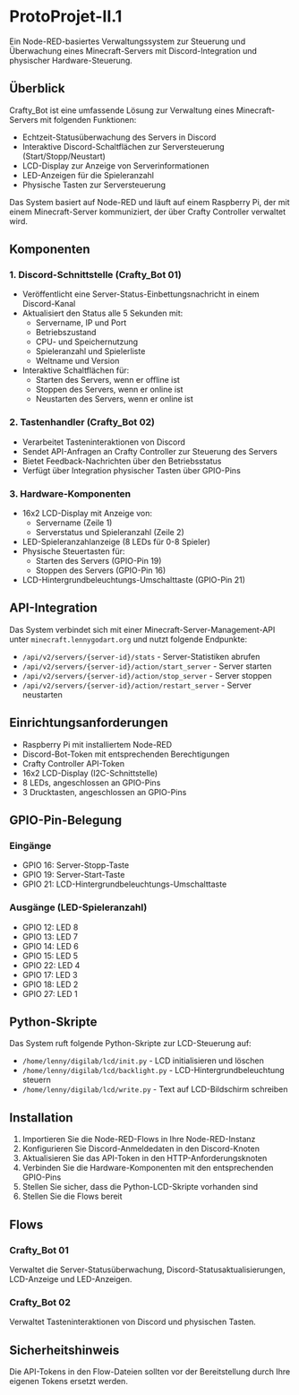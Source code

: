 # ProtoProjet-II.1

Ein Node-RED-basiertes Verwaltungssystem zur Steuerung und Überwachung eines Minecraft-Servers mit Discord-Integration und physischer Hardware-Steuerung.

## Überblick

Crafty_Bot ist eine umfassende Lösung zur Verwaltung eines Minecraft-Servers mit folgenden Funktionen:

- Echtzeit-Statusüberwachung des Servers in Discord
- Interaktive Discord-Schaltflächen zur Serversteuerung (Start/Stopp/Neustart)
- LCD-Display zur Anzeige von Serverinformationen
- LED-Anzeigen für die Spieleranzahl
- Physische Tasten zur Serversteuerung

Das System basiert auf Node-RED und läuft auf einem Raspberry Pi, der mit einem Minecraft-Server kommuniziert, der über Crafty Controller verwaltet wird.

## Komponenten

### 1. Discord-Schnittstelle (Crafty_Bot 01)

- Veröffentlicht eine Server-Status-Einbettungsnachricht in einem Discord-Kanal
- Aktualisiert den Status alle 5 Sekunden mit:
  - Servername, IP und Port
  - Betriebszustand
  - CPU- und Speichernutzung
  - Spieleranzahl und Spielerliste
  - Weltname und Version
- Interaktive Schaltflächen für:
  - Starten des Servers, wenn er offline ist
  - Stoppen des Servers, wenn er online ist
  - Neustarten des Servers, wenn er online ist

### 2. Tastenhandler (Crafty_Bot 02)

- Verarbeitet Tasteninteraktionen von Discord
- Sendet API-Anfragen an Crafty Controller zur Steuerung des Servers
- Bietet Feedback-Nachrichten über den Betriebsstatus
- Verfügt über Integration physischer Tasten über GPIO-Pins

### 3. Hardware-Komponenten

- 16x2 LCD-Display mit Anzeige von:
  - Servername (Zeile 1)
  - Serverstatus und Spieleranzahl (Zeile 2)
- LED-Spieleranzahlanzeige (8 LEDs für 0-8 Spieler)
- Physische Steuertasten für:
  - Starten des Servers (GPIO-Pin 19)
  - Stoppen des Servers (GPIO-Pin 16)
- LCD-Hintergrundbeleuchtungs-Umschalttaste (GPIO-Pin 21)

## API-Integration

Das System verbindet sich mit einer Minecraft-Server-Management-API unter `minecraft.lennygodart.org` und nutzt folgende Endpunkte:

- `/api/v2/servers/{server-id}/stats` - Server-Statistiken abrufen
- `/api/v2/servers/{server-id}/action/start_server` - Server starten
- `/api/v2/servers/{server-id}/action/stop_server` - Server stoppen
- `/api/v2/servers/{server-id}/action/restart_server` - Server neustarten

## Einrichtungsanforderungen

- Raspberry Pi mit installiertem Node-RED
- Discord-Bot-Token mit entsprechenden Berechtigungen
- Crafty Controller API-Token
- 16x2 LCD-Display (I2C-Schnittstelle)
- 8 LEDs, angeschlossen an GPIO-Pins
- 3 Drucktasten, angeschlossen an GPIO-Pins

## GPIO-Pin-Belegung

### Eingänge
- GPIO 16: Server-Stopp-Taste
- GPIO 19: Server-Start-Taste
- GPIO 21: LCD-Hintergrundbeleuchtungs-Umschalttaste

### Ausgänge (LED-Spieleranzahl)
- GPIO 12: LED 8
- GPIO 13: LED 7
- GPIO 14: LED 6
- GPIO 15: LED 5
- GPIO 22: LED 4
- GPIO 17: LED 3
- GPIO 18: LED 2
- GPIO 27: LED 1

## Python-Skripte

Das System ruft folgende Python-Skripte zur LCD-Steuerung auf:
- `/home/lenny/digilab/lcd/init.py` - LCD initialisieren und löschen
- `/home/lenny/digilab/lcd/backlight.py` - LCD-Hintergrundbeleuchtung steuern
- `/home/lenny/digilab/lcd/write.py` - Text auf LCD-Bildschirm schreiben

## Installation

1. Importieren Sie die Node-RED-Flows in Ihre Node-RED-Instanz
2. Konfigurieren Sie Discord-Anmeldedaten in den Discord-Knoten
3. Aktualisieren Sie das API-Token in den HTTP-Anforderungsknoten
4. Verbinden Sie die Hardware-Komponenten mit den entsprechenden GPIO-Pins
5. Stellen Sie sicher, dass die Python-LCD-Skripte vorhanden sind
6. Stellen Sie die Flows bereit

## Flows

### Crafty_Bot 01
Verwaltet die Server-Statusüberwachung, Discord-Statusaktualisierungen, LCD-Anzeige und LED-Anzeigen.

### Crafty_Bot 02
Verwaltet Tasteninteraktionen von Discord und physischen Tasten.

## Sicherheitshinweis

Die API-Tokens in den Flow-Dateien sollten vor der Bereitstellung durch Ihre eigenen Tokens ersetzt werden.
